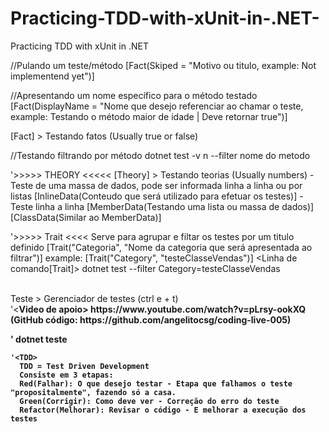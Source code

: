 # Practicing-TDD-with-xUnit-in-.NET-
Practicing TDD with xUnit in .NET 

<DATA ANNOTATIONS>

//Pulando um teste/método
[Fact(Skiped = "Motivo ou titulo, example: Not implementend yet")]

//Apresentando um nome específico para o método testado
[Fact(DisplayName = "Nome que desejo referenciar ao chamar o teste, example: Testando o método maior de idade | Deve retornar true")]

[Fact] > Testando fatos (Usually true or false)

  //Testando filtrando por método
  dotnet test -v n --filter nome do metodo
  
  '>>>>> THEORY <<<<<
[Theory] > Testando teorias (Usually numbers) - Teste de uma massa de dados, pode ser informada linha a linha ou por listas
  [InlineData(Conteudo que será utilizado para efetuar os testes)] - Teste linha a linha
  [MemberData(Testando uma lista ou massa de dados)] <Inumeration>
  [ClassData(Similar ao MemberData)] <Inumeration>
  
  '>>>>> Trait <<<<
  Serve para agrupar e filtar os testes por um titulo definido
  [Trait("Categoria", "Nome da categoria que será apresentada ao filtrar")]
  example:
  [Trait("Category", "testeClasseVendas")]
  <Linha de comando[Trait]>
    dotnet test --filter Category=testeClasseVendas 

  </br>  
  <Verificando os testes> 
    Teste > Gerenciador de testes (ctrl e + t)
  </br>
  '<<b>Video de apoio>
  https://www.youtube.com/watch?v=pLrsy-ookXQ (GitHub código: https://github.com/angelitocsg/coding-live-005)
  
  '<Linha de comando>
    dotnet teste
    
    '<TDD>
      TDD = Test Driven Development
      Consiste em 3 etapas:
      Red(Falhar): O que desejo testar - Etapa que falhamos o teste "propositalmente", fazendo só a casa.
      Green(Corrigir): Como deve ver - Correção do erro do teste 
      Refactor(Melhorar): Revisar o código - E melhorar a execução dos testes
